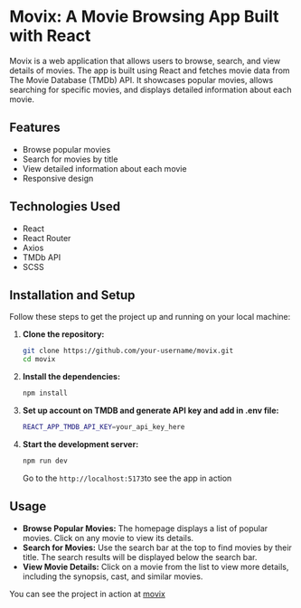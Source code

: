 # Movix: A Movie Browsing App Built with React

Movix is a web application that allows users to browse, search, and view details of movies. The app is built using React and fetches movie data from The Movie Database (TMDb) API. It showcases popular movies, allows searching for specific movies, and displays detailed information about each movie.

## Features

- Browse popular movies
- Search for movies by title
- View detailed information about each movie
- Responsive design

## Technologies Used

- React
- React Router
- Axios
- TMDb API
- SCSS

## Installation and Setup

Follow these steps to get the project up and running on your local machine:

1. **Clone the repository:**

   ```bash
   git clone https://github.com/your-username/movix.git
   cd movix
   ```

2. **Install the dependencies:**
   
   ```bash
   npm install
   ```
   
4. **Set up account on TMDB and generate API key and add in .env file:**
   
   ```bash
   REACT_APP_TMDB_API_KEY=your_api_key_here
   ```
   
6. **Start the development server:**
   
   ```bash
   npm run dev
   ```
   
   Go to the `http://localhost:5173`to see the app in action

## Usage

- **Browse Popular Movies:** The homepage displays a list of popular movies. Click on any movie to view its details.
- **Search for Movies:** Use the search bar at the top to find movies by their title. The search results will be displayed below the search bar.
- **View Movie Details:** Click on a movie from the list to view more details, including the synopsis, cast, and similar movies.   

You can see the project in action at [movix](https://movix-coral-phi.vercel.app/)
